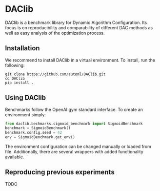 # DAClib
DAClib is a benchmark library for Dynamic Algorithm Configuration.
Its focus is on reproducibility and comparability of different DAC methods as well as easy analysis of the optimization process.

## Installation
We recommend to install DAClib in a virtual environment.
To install, run the following:
```
git clone https://github.com/automl/DAClib.git
cd DAClib
pip install .
```

## Using DAClib
Benchmarks follow the OpenAI gym standard interface. To create an environment simply:
```python
from daclib.bechmarks.sigmoid_benchmark import SigmoidBenchmark
benchmark = SigmoidBenchmark()
benchmark.config.seed = 42
env = SigmoidBenchmark.get_env()
```
The environment configuration can be changed manually or loaded from file.
Additionally, there are several wrappers with added functionality available.

## Reproducing previous experiments
TODO
